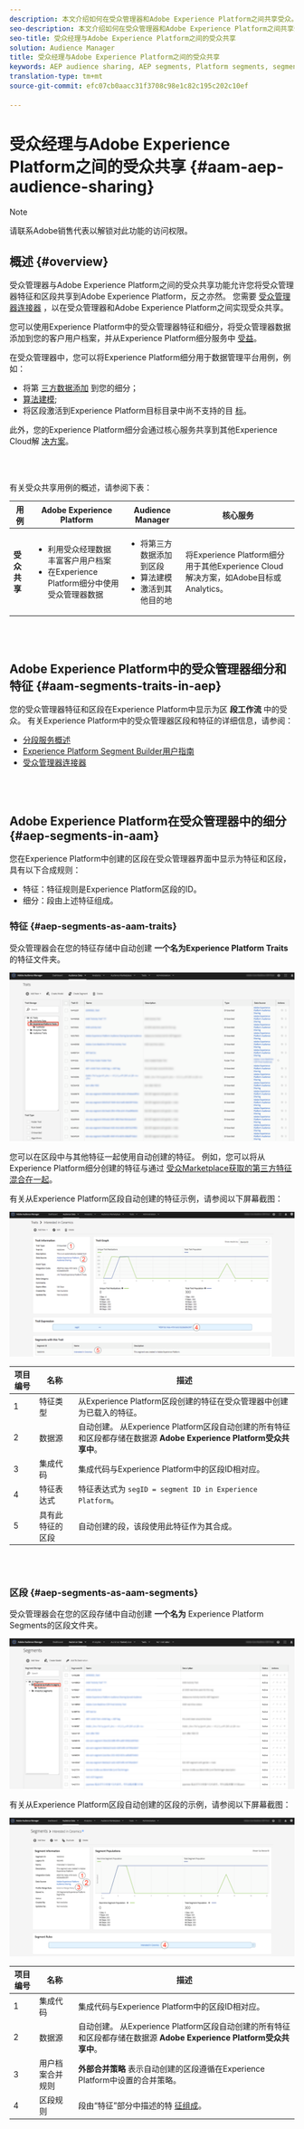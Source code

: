 ```yaml
---
description: 本文介绍如何在受众管理器和Adobe Experience Platform之间共享受众。
seo-description: 本文介绍如何在受众管理器和Adobe Experience Platform之间共享受众。
seo-title: 受众经理与Adobe Experience Platform之间的受众共享
solution: Audience Manager
title: 受众经理与Adobe Experience Platform之间的受众共享
keywords: AEP audience sharing, AEP segments, Platform segments, segment sharing, audience sharing, share segments
translation-type: tm+mt
source-git-commit: efc07cb0aacc31f3708c98e1c82c195c202c10ef

---
```



# 受众经理与Adobe Experience Platform之间的受众共享 {#aam-aep-audience-sharing}

>[!NOTE]
>
> 请联系Adobe销售代表以解锁对此功能的访问权限。

## 概述 {#overview}

受众管理器与Adobe Experience Platform之间的受众共享功能允许您将受众管理器特征和区段共享到Adobe Experience Platform，反之亦然。 您需要 [受众管理器连接器](https://docs.adobe.com/content/help/en/experience-platform/source-connectors/adobe-applications/audience-manager.html) ，以在受众管理器和Adobe Experience Platform之间实现受众共享。

您可以使用Experience Platform中的受众管理器特征和细分，将受众管理器数据添加到您的客户用户档案，并从Experience Platform细分服务中 [受益](https://www.adobe.io/apis/experienceplatform/home/profile-identity-segmentation/profile-identity-segmentation-services.html#!api-specification/markdown/narrative/technical_overview/segmentation/segmentation-overview.md)。

在受众管理器中，您可以将Experience Platform细分用于数据管理平台用例，例如：
* 将第 [三方数据添加](/help/using/overview/data-types-collected.md#third-party-data) 到您的细分；
* [算法建模](/help/using/features/algorithmic-models/understanding-models.md);
* 将区段激活到Experience Platform目标目录中尚不支持的目 [标](https://docs.adobe.com/content/help/en/experience-platform/rtcdp/destinations/destinations-cat/destinations-catalog.html)。

此外，您的Experience Platform细分会通过核心服务共享到其他Experience Cloud解 [决方案](https://docs.adobe.com/content/help/en/core-services/interface/experience-cloud.html)。

<br> 

有关受众共享用例的概述，请参阅下表：

| **用例** | **Adobe Experience Platform** | **Audience Manager** | **核心服务** |
---------|----------|---------|---------
| **受众共享** | <ul><li>利用受众经理数据丰富客户用户档案</li><li>在Experience Platform细分中使用受众管理器数据</li></ul> | <ul><li>将第三方数据添加到区段</li><li>算法建模</li><li>激活到其他目的地</li></ul> | 将Experience Platform细分用于其他Experience Cloud解决方案，如Adobe目标或Analytics。 |

<br> 

## Adobe Experience Platform中的受众管理器细分和特征 {#aam-segments-traits-in-aep}

您的受众管理器特征和区段在Experience Platform中显示为区 **段工作流** 中的受众。 有关Experience Platform中的受众管理器区段和特征的详细信息，请参阅：

* [分段服务概述](https://docs.adobe.com/content/help/en/experience-platform/segmentation/home.html#audiences)
* [Experience Platform Segment Builder用户指南](https://docs.adobe.com/content/help/en/experience-platform/segmentation/ui/overview.html#audiences)
* [受众管理器连接器](https://docs.adobe.com/content/help/en/experience-platform/source-connectors/adobe-applications/audience-manager.html)

<br> 

## Adobe Experience Platform在受众管理器中的细分 {#aep-segments-in-aam}

您在Experience Platform中创建的区段在受众管理器界面中显示为特征和区段，具有以下合成规则：
* 特征：特征规则是Experience Platform区段的ID。
* 细分：段由上述特征组成。

### 特征 {#aep-segments-as-aam-traits}

受众管理器会在您的特征存储中自动创建 **一个名为Experience Platform Traits** 的特征文件夹。

![Experience Platform的特征仪表板](/help/using/integration/integration-aep/assets/aep-traits-dashboard.png)

您可以在区段中与其他特征一起使用自动创建的特征。 例如，您可以将从Experience Platform细分创建的特征与通过 [受众Marketplace获取的第三方特征混合在一起](/help/using/features/audience-marketplace/audience-marketplace.md)。

有关从Experience Platform区段自动创建的特征示例，请参阅以下屏幕截图：

![Experience Platform的特点](/help/using/integration/integration-aep/assets/aep-trait.png)


| 项目编号 | 名称 | 描述 |
---------|----------|---------
| 1 | 特征类型 | 从Experience Platform区段创建的特征在受众管理器中创建为已载入的特征。 |
| 2 | 数据源 | 自动创建。 从Experience Platform区段自动创建的所有特征和区段都存储在数据源 **Adobe Experience Platform受众共享中**。 |
| 3 | 集成代码 | 集成代码与Experience Platform中的区段ID相对应。 |
| 4 | 特征表达式 | 特征表达式为 `segID = segment ID in Experience Platform`。 |
| 5 | 具有此特征的区段 | 自动创建的段，该段使用此特征作为其合成。 |

<br> 

### 区段 {#aep-segments-as-aam-segments}

受众管理器会在您的区段存储中自动创建 **一个名为** Experience Platform Segments的区段文件夹。

![仪表板屏幕截图](/help/using/integration/integration-aep/assets/aep-segments-dashboard.png)

有关从Experience Platform区段自动创建的区段的示例，请参阅以下屏幕截图：

![区段屏幕截图](/help/using/integration/integration-aep/assets/aep-segment.png)

| 项目编号 | 名称 | 描述 |
---------|----------|---------
| 1 | 集成代码 | 集成代码与Experience Platform中的区段ID相对应。 |
| 2 | 数据源 | 自动创建。 从Experience Platform区段自动创建的所有特征和区段都存储在数据源 **Adobe Experience Platform受众共享中**。 |
| 3 | 用户档案合并规则 | **外部合并策略** 表示自动创建的区段遵循在Experience Platform中设置的合并策略。 |
| 4 | 区段规则 | 段由“特征”部分中描述的特 [征组成](#aep-segments-as-aam-traits)。 |
